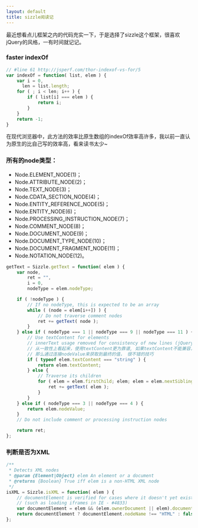 ```yaml
---
layout: default
title: sizzle阅读记
---
```

最近想看点儿框架之内的代码充实一下，于是选择了sizzle这个框架，很喜欢jQuery的风格，一有时间就记记。

### faster indexOf

```javascript
// #line 61 http://jsperf.com/thor-indexof-vs-for/5
var indexOf = function( list, elem ) {
	var i = 0,
	  len = list.length;
	for ( ; i < len; i++ ) {
		if ( list[i] === elem ) {
			return i;
		}
	}
	return -1;
}
```
在现代浏览器中，此方法的效率比原生数组的indexOf效率高许多，我以前一直认为原生的比自己写的效率高，看来读书太少~


### 所有的node类型：

> 
 + Node.ELEMENT_NODE(1)；
 + Node.ATTRIBUTE_NODE(2)；
 + Node.TEXT_NODE(3)；
 + Node.CDATA_SECTION_NODE(4)；
 + Node.ENTITY_REFERENCE_NODE(5)；
 + Node.ENTITY_NODE(6)；
 + Node.PROCESSING_INSTRUCTION_NODE(7)；
 + Node.COMMENT_NODE(8)；
 + Node.DOCUMENT_NODE(9)；
 + Node.DOCUMENT_TYPE_NODE(10)；
 + Node.DOCUMENT_FRAGMENT_NODE(11)；
 + Node.NOTATION_NODE(12)。


```javascript
getText = Sizzle.getText = function( elem ) {
	var node,
		ret = "",
		i = 0,
		nodeType = elem.nodeType;

	if ( !nodeType ) {
		// If no nodeType, this is expected to be an array
		while ( (node = elem[i++]) ) {
			// Do not traverse comment nodes
			ret += getText( node );
		}
	} else if ( nodeType === 1 || nodeType === 9 || nodeType === 11 ) {
		// Use textContent for elements
		// innerText usage removed for consistency of new lines (jQuery #11153)
		// 从一致性上看起来，使用textContent更为靠谱, 如果textContent不能兼容，
		// 那么通过连接nodeValue来获取到最终的值， 很不错的技巧
		if ( typeof elem.textContent === "string" ) {
			return elem.textContent;
		} else {
			// Traverse its children
			for ( elem = elem.firstChild; elem; elem = elem.nextSibling ) {
				ret += getText( elem );
			}
		}
	} else if ( nodeType === 3 || nodeType === 4 ) {
		return elem.nodeValue;
	}
	// Do not include comment or processing instruction nodes

	return ret;
};
```

### 判断是否为XML

```javascript
/**
 * Detects XML nodes
 * @param {Element|Object} elem An element or a document
 * @returns {Boolean} True iff elem is a non-HTML XML node
 */
isXML = Sizzle.isXML = function( elem ) {
	// documentElement is verified for cases where it doesn't yet exist
	// (such as loading iframes in IE - #4833)
	var documentElement = elem && (elem.ownerDocument || elem).documentElement;
	return documentElement ? documentElement.nodeName !== "HTML" : false;
};
```
